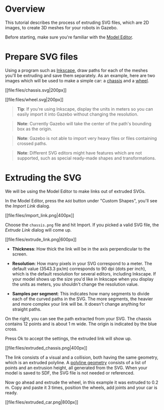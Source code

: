 # Overview

This tutorial describes the process of extruding SVG files, which are 2D images, to create 3D meshes for your robots in Gazebo.

Before starting, make sure you're familiar with the [Model Editor](http://gazebosim.org/tutorials?tut=model_editor).

# Prepare SVG files

Using a program such as [Inkscape](https://inkscape.org/), draw paths for each of the meshes you'll be extruding and save them separately. As an example, here are two images which will be used to make a simple car: a [chassis](https://bitbucket.org/osrf/gazebo_tutorials/raw/default/extrude_svg/files/chassis.svg) and a [wheel](https://bitbucket.org/osrf/gazebo_tutorials/raw/default/extrude_svg/files/wheel.svg).

[[file:files/chassis.svg|200px]]

[[file:files/wheel.svg|200px]]

> **Tip**: If you're using Inkscape, display the units in meters so you can easily import it into Gazebo without changing the resolution.

> **Note**: Currently Gazebo will take the center of the path's bounding box as the origin.

> **Note**: Gazebo is not able to import very heavy files or files containing crossed paths.

> **Note**: Different SVG editors might have features which are not supported, such as special ready-made shapes and transformations.

# Extruding the SVG

We will be using the Model Editor to make links out of extruded SVGs.

In the Model Editor, press the `Add` button under "Custom Shapes", you'll see the *Import Link* dialog.

[[file:files/import_link.png|400px]]

Choose the `chassis.png` file and hit Import. If you picked a valid SVG file, the *Extrude Link* dialog will come up.

[[file:files/extrude_link.png|600px]]

* **Thickness**: How thick the link will be in the axis perpendicular to the screen.

* **Resolution**: How many pixels in your SVG correspond to a meter. The default value (3543.3 px/m) corresponds to 90 dpi (dots per inch), which is the default resolution for several editors, including Inkscape. If your model shows up the size you'd like in Inkscape when you display the units as meters, you shouldn't change the resolution value.

* **Samples per segment**: This indicates how many segments to divide each of the curved paths in the SVG. The more segments, the heavier and more complex your link will be. It doesn't change anything for straight paths.

On the right, you can see the path extracted from your SVG. The chassis contains 12 points and is about 1 m wide. The origin is indicated by the blue cross.

Press Ok to accept the settings, the extruded link will show up.

[[file:files/extruded_chassis.png|400px]]

The link consists of a visual and a collision, both having the same geometry, which is an extruded polyline. A [polyline geometry](http://sdformat.org/spec?ver=1.5&elem=geometry#geometry_polyline) consists of a list of points and an extrusion height, all generated from the SVG. When your model is saved to SDF, the SVG file is not needed or referenced.

Now go ahead and extrude the wheel, in this example it was extruded to 0.2 m. Copy and paste it 3 times, position the wheels, add joints and your car is ready.

[[file:files/extruded_car.png|800px]]
